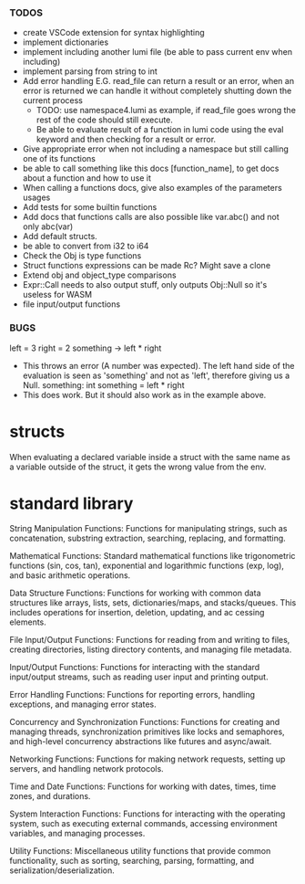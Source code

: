 ### TODOS
* create VSCode extension for syntax highlighting
* implement dictionaries
* implement including another lumi file (be able to pass current env when including)
* implement parsing from string to int
* Add error handling E.G. read_file can return a result or an error, when an error is returned we can handle it without completely shutting down the current process
    - TODO: use namespace4.lumi as example, if read_file goes wrong the rest of the code should still execute.
    - Be able to evaluate result of a function in lumi code using the eval keyword and then checking for a result or error.
* Give appropriate error when not including a namespace but still calling one of its functions
* be able to call something like this docs [function_name], to get docs about a function and how to use it
* When calling a functions docs, give also examples of the parameters usages
* Add tests for some builtin functions
* Add docs that functions calls are also possible like var.abc() and not only abc(var)
* Add default structs.
* be able to convert from i32 to i64
* Check the Obj is type functions
* Struct functions expressions can be made Rc<LumiExpr>? Might save a clone
* Extend obj and object_type comparisons
* Expr::Call needs to also output stuff, only outputs Obj::Null so it's useless for WASM
* file input/output functions

### BUGS
left = 3
right = 2
something -> left * right

* This throws an error (A number was expected). The left hand side of the evaluation is seen as 'something' and not as 'left', therefore giving us a Null.
something: int
something = left * right
* This does work. But it should also work as in the example above.

# structs
When evaluating a declared variable inside a struct with the same name as a variable outside of the struct, it gets the wrong value from the env.

# standard library
String Manipulation Functions: Functions for manipulating strings, such as concatenation, substring extraction, searching, replacing, and formatting.

Mathematical Functions: Standard mathematical functions like trigonometric functions (sin, cos, tan), exponential and logarithmic functions (exp, log), and basic arithmetic operations.

Data Structure Functions: Functions for working with common data structures like arrays, lists, sets, dictionaries/maps, and stacks/queues. This includes operations for insertion, deletion, updating, and ac  cessing elements.

File Input/Output Functions: Functions for reading from and writing to files, creating directories, listing directory contents, and managing file metadata.

Input/Output Functions: Functions for interacting with the standard input/output streams, such as reading user input and printing output.

Error Handling Functions: Functions for reporting errors, handling exceptions, and managing error states.

Concurrency and Synchronization Functions: Functions for creating and managing threads, synchronization primitives like locks and semaphores, and high-level concurrency abstractions like futures and async/await.

Networking Functions: Functions for making network requests, setting up servers, and handling network protocols.

Time and Date Functions: Functions for working with dates, times, time zones, and durations.

System Interaction Functions: Functions for interacting with the operating system, such as executing external commands, accessing environment variables, and managing processes.

Utility Functions: Miscellaneous utility functions that provide common functionality, such as sorting, searching, parsing, formatting, and serialization/deserialization.